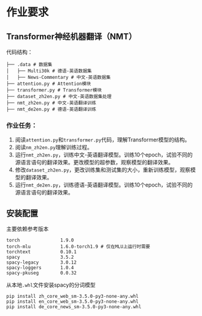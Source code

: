 # 作业要求
## Transformer神经机器翻译（NMT）
代码结构：
```
├── .data # 数据集
│   ├── Multi30k # 德语-英语数据集
│   ├── News-Commentary # 中文-英语数据集
├── attention.py # Attention模块
├── transformer.py # Transformer模块
├── dataset_zh2en.py # 中文-英语数据集处理
├── nmt_zh2en.py # 中文-英语翻译训练
├── nmt_de2en.py # 德语-英语翻译训练
```
### 作业任务：
1. 阅读`attention.py`和`transformer.py`代码，理解Transformer模型的结构。
2. 阅读`nm_zh2en.py`理解训练过程。
3. 运行`nmt_zh2en.py`，训练中文-英语翻译模型。训练10个epoch，试验不同的源语言语句的翻译效果。更改模型的超参数，观察模型的翻译效果。
4. 修改`dataset_zh2en.py`，更改训练集和测试集的大小，重新训练模型，观察模型的翻译效果。
5. 运行`nmt_de2en.py`，训练德语-英语翻译模型。训练10个epoch，试验不同的源语言语句的翻译效果。

## 安装配置
主要依赖参考版本
```
torch               1.9.0
torch-mlu           1.6.0-torch1.9 # 仅在MLU上运行时需要
torchtext           0.10.1
spacy               3.5.2
spacy-legacy        3.0.12
spacy-loggers       1.0.4
spacy-pkuseg        0.0.32
```

从本地`.whl`文件安装spacy的分词模型
```
pip install zh_core_web_sm-3.5.0-py3-none-any.whl
pip install en_core_web_sm-3.5.0-py3-none-any.whl
pip install de_core_news_sm-3.5.0-py3-none-any.whl
```

